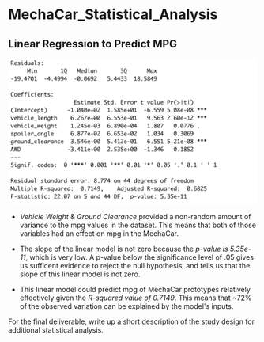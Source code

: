 # MechaCar_Statistical_Analysis

## Linear Regression to Predict MPG

![image1](https://github.com/JFoArlas/MechaCar_Statistical_Analysis/blob/main/Resources/MechaCar_summary.png)

- *Vehicle Weight* & *Ground Clearance* provided a non-random amount of variance to the mpg values in the dataset. This means that both of those variables had an effect on mpg in the MechaCar.

- The slope of the linear model is not zero because the *p-value is 5.35e-11*, which is very low. A p-value below the significance level of .05 gives us sufficent evidence to reject the null hypothesis, and tells us that the slope of this linear model is not zero.

- This linear model could predict mpg of MechaCar prototypes relatively effectively given the *R-squared value of 0.7149*. This means that ~72% of the observed variation can be explained by the model's inputs.



For the final deliverable, write up a short description of the study design for additional statistical analysis.